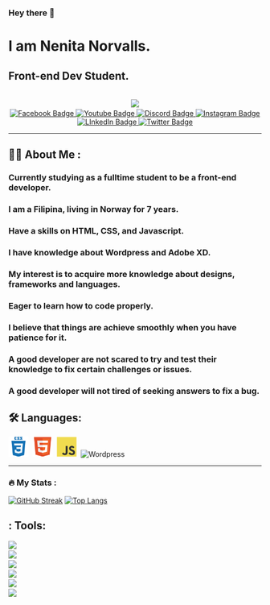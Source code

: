 ### Hey there 👋
# I am Nenita Norvalls. 
## Front-end Dev Student. 

 <div align="center">
   <img src="https://komarev.com/ghpvc/?username=Nenorvalls&style=flat-square&color=blue" alt="" align="center"/>
</div>

<div id="header" align="center">
  <img src="https://media.giphy.com/media/PgLLtnqHts1woXeKpy/giphy.gif" width="1000"/>
</div>

<div id="badges" align="center">
  <a href="www.facebook.com">
    <img src="https://img.shields.io/badge/facebook-blue?style=for-the-badge&logo=facebook&logoColor=white" alt="Facebook Badge"/>
  </a>
  <a href="your-youtube-URL">
    <img src="https://img.shields.io/badge/YouTube-red?style=for-the-badge&logo=youtube&logoColor=white" alt="Youtube Badge"/>
  </a>
  <a href="www.discord.com">
    <img src="https://img.shields.io/badge/discord-violet?style=for-the-badge&logo=discord&logoColor=white" alt="Discord Badge"/>
  </a>
   <a href="www.instagram.com">
    <img src="https://img.shields.io/badge/instagram-red?style=for-the-badge&logo=insragram&logoColor=white" alt="Instagram Badge"/>
  </a>
   <a href="www.linkedin.com">
    <img src="https://img.shields.io/badge/linkedin-blue?style=for-the-badge&logo=linkedin&logoColor=white" alt="LInkedIn Badge"/>
  </a>
   <a href="www.twitter.com">
    <img src="https://img.shields.io/badge/twitter-blue?style=for-the-badge&logo=twitter&logoColor=white" alt="Twitter Badge"/>
  </a>

 
</div>

---

## :woman_technologist: About Me :
### Currently studying as a fulltime student to be a front-end developer.
### I am a Filipina, living in Norway for 7 years.
### Have a skills on HTML, CSS, and Javascript.
### I have knowledge about Wordpress and Adobe XD. 
### My interest is to acquire more knowledge about designs, frameworks and languages.
### Eager to learn how to code properly.
### I believe that things are achieve smoothly when you have patience for it. 
### A good developer are not scared to try and test their knowledge to fix certain challenges or issues.
### A good developer will not tired of seeking answers to fix a bug.
## :hammer_and_wrench: Languages:
<div>
  <img src="https://github.com/devicons/devicon/blob/master/icons/css3/css3-plain-wordmark.svg" title="CSS3" alt="CSS" width="40" height="40"/>&nbsp;
  <img src="https://github.com/devicons/devicon/blob/master/icons/html5/html5-original.svg" title="HTML5" alt="HTML" width="40" height="40"/>&nbsp;
  <img src="https://github.com/devicons/devicon/blob/master/icons/javascript/javascript-original.svg" title="JavaScript" alt="JavaScript" width="40" height="40"/>&nbsp;
  <img src="https://cdn.jsdelivr.net/gh/devicons/devicon/icons/wordpress/wordpress-plain-wordmark.svg" title="Wordpress" alt="Wordpress" width="40" height="40"/>&nbsp;
</div>

---
### :fire: My Stats :
[![GitHub Streak](http://github-readme-streak-stats.herokuapp.com?user=Nenorvalls&theme=dark&background=000000)](https://git.io/streak-stats)
[![Top Langs](https://github-readme-stats.vercel.app/api/top-langs/?username=Nenorvalls&layout=compact&theme=vision-friendly-dark)](https://github.com/anuraghazra/github-readme-stats)
## : Tools:
<div>
    <img src="https://img.shields.io/badge/npm-CB3837?style=for-the-badge&logo=npm&logoColor=white">
    <div>
    <img src="https://img.shields.io/badge/Node.js-339933?style=for-the-badge&logo=nodedotjs&logoColor=white">
    <div>
    <img src="https://img.shields.io/badge/Netlify-00C7B7?style=for-the-badge&logo=netlify&logoColor=white">
    <div>
    <img src="https://img.shields.io/badge/Wordpress-21759B?style=for-the-badge&logo=wordpress&logoColor=white">
    <div>
    <img src="https://img.shields.io/badge/hotjar-FD3A5C?style=for-the-badge&logo=hotjar&logoColor=white">
    <div>
    <img src="https://img.shields.io/badge/Visual_Studio_Code-0078D4?style=for-the-badge&logo=visual%20studio%20code&logoColor=white">
    </div>
